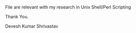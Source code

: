 File are relevant with my research in Unix Shell/Perl Scripting

Thank You.

Devesh Kumar Shrivastav
